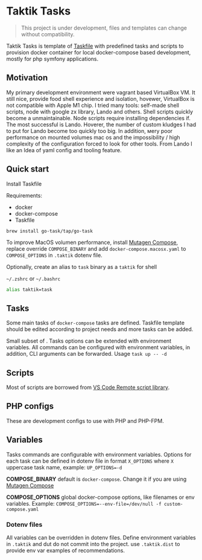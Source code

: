 # Taktik Tasks

> This project is under development, files and templates can change without compatibility.

Taktik Tasks is template of [Taskfile](https://taskfile.dev) with predefined tasks and scripts to provision docker container for local docker-compose based development, mostly for php symfony applications.

## Motivation

My primary development environment were vagrant based VirtualBox VM. It still nice, provide food shell experience and isolation, hovewer, VirtualBox is not compatible with Apple M1 chip. I tried many tools: self-made shell scripts, node with google zx library, Lando and others. Shell scripts quickly become a unmaintainable. Node scripts require installing dependencies if. The most successful is Lando. Hoverer, the number of custom kludges I had to put for Lando become too quickly too big. In addition, мery poor performance on mounted volumes mac os and the impossibility / high complexity of the configuration forced to look for other tools. From Lando I like an Idea of yaml config and tooling feature.

## Quick start

Install Taskfile

Requirements:

* docker
* docker-compose
* Taskfile

```shell
brew install go-task/tap/go-task
```

To improve MacOS volumen performance, install [Mutagen Compose](https://mutagen.io/documentation/orchestration/compose), replace override `COMPOSE_BINARY` and add `docker-compose.macosx.yaml` to `COMPOSE_OPTIONS` in `.taktik` dotenv file.

Optionally, create an alias to `task` binary as a `taktik` for shell

`~/.zshrc` or `~/.bashrc`

```zsh
alias taktik=task
```

## Tasks

Some main tasks of `docker-compose` tasks are defined. Taskfile template should be edited according to project needs and more tasks can be added.

Small subset of . Tasks options can be extended with environment variables. All commands can be configured with environment variables, in addition, CLI arguments can be forwarded. Usage `task up -- -d`

## Scripts

Most of scripts are borrowed from [VS Code Remote script library](https://github.com/microsoft/vscode-dev-containers/tree/main/script-library).

## PHP configs

These are development configs to use with PHP and PHP-FPM.

## Variables

Tasks commands are configurable with environment variables.
Options for each task can be defined in dotenv file in format `X_OPTIONS` where `X` uppercase task name, example: `UP_OPTIONS=-d`

**COMPOSE_BINARY** default is `docker-compose`. Change it if you are using [Mutagen Compose](https://mutagen.io/documentation/orchestration/compose)

**COMPOSE_OPTIONS** global docker-compose options, like filenames or env variables. Example: `COMPOSE_OPTIONS=--env-file=/dev/null -f custom-compose.yaml`

### Dotenv files

All variables can be overridden in dotenv files. Define environment variables in `.taktik` and dut do not commit into the project. use `.taktik.dist` to provide env var examples of recommendations.
